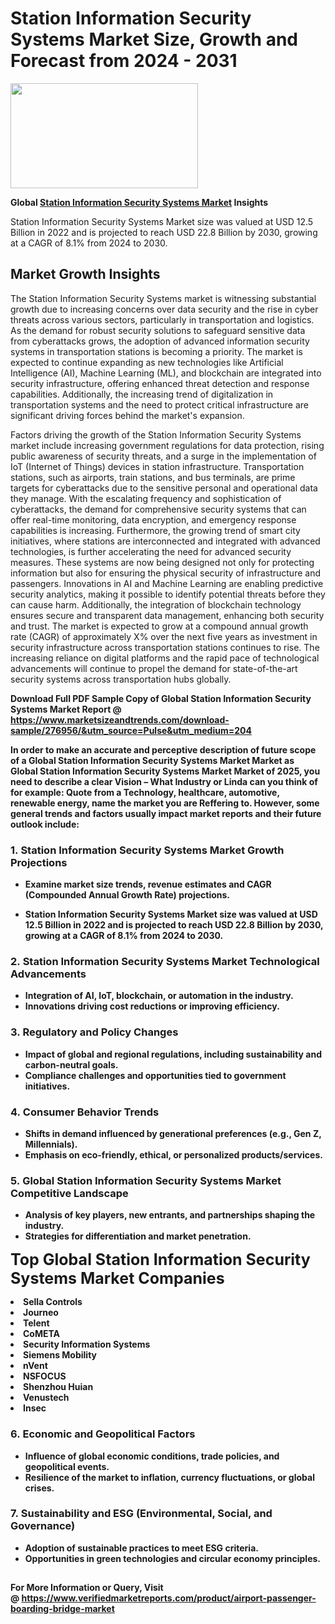 <H1>Station Information Security Systems Market Size, Growth and Forecast from 2024 - 2031</H1><img class="aligncenter size-medium wp-image-584254" src="https://thirdeyenews.in/wp-content/uploads/2024/09/Global-Market-Research-300x168.jpeg" alt="" width="300" height="168" /><p><strong>Global&nbsp;<a href="https://www.marketsizeandtrends.com/download-sample/276956/&amp;utm_source=Pulse&amp;utm_medium=204">Station Information Security Systems Market</a> Insights</strong></p><p>Station Information Security Systems Market size was valued at USD 12.5 Billion in 2022 and is projected to reach USD 22.8 Billion by 2030, growing at a CAGR of 8.1% from 2024 to 2030.</p><p><h2>Market Growth Insights</h2> <p>The Station Information Security Systems market is witnessing substantial growth due to increasing concerns over data security and the rise in cyber threats across various sectors, particularly in transportation and logistics. As the demand for robust security solutions to safeguard sensitive data from cyberattacks grows, the adoption of advanced information security systems in transportation stations is becoming a priority. The market is expected to continue expanding as new technologies like Artificial Intelligence (AI), Machine Learning (ML), and blockchain are integrated into security infrastructure, offering enhanced threat detection and response capabilities. Additionally, the increasing trend of digitalization in transportation systems and the need to protect critical infrastructure are significant driving forces behind the market's expansion.</p> <p><strong></strong></p> <p>Factors driving the growth of the Station Information Security Systems market include increasing government regulations for data protection, rising public awareness of security threats, and a surge in the implementation of IoT (Internet of Things) devices in station infrastructure. Transportation stations, such as airports, train stations, and bus terminals, are prime targets for cyberattacks due to the sensitive personal and operational data they manage. With the escalating frequency and sophistication of cyberattacks, the demand for comprehensive security systems that can offer real-time monitoring, data encryption, and emergency response capabilities is increasing. Furthermore, the growing trend of smart city initiatives, where stations are interconnected and integrated with advanced technologies, is further accelerating the need for advanced security measures. These systems are now being designed not only for protecting information but also for ensuring the physical security of infrastructure and passengers. Innovations in AI and Machine Learning are enabling predictive security analytics, making it possible to identify potential threats before they can cause harm. Additionally, the integration of blockchain technology ensures secure and transparent data management, enhancing both security and trust. The market is expected to grow at a compound annual growth rate (CAGR) of approximately X% over the next five years as investment in security infrastructure across transportation stations continues to rise. The increasing reliance on digital platforms and the rapid pace of technological advancements will continue to propel the demand for state-of-the-art security systems across transportation hubs globally. <p><strong></p><p><span class=""><strong>Download Full PDF Sample Copy of Global Station Information Security Systems Market Report</strong> @ <a href="https://www.marketsizeandtrends.com/download-sample/276956/&amp;utm_source=Pulse&amp;utm_medium=204" target="_blank">https://www.marketsizeandtrends.com/download-sample/276956/&amp;utm_source=Pulse&amp;utm_medium=204</a></span></p><p>In order to make an accurate and perceptive description of future scope of a Global&nbsp;Station Information Security Systems Market Market as Global&nbsp;Station Information Security Systems Market Market of 2025, you need to describe a clear Vision &ndash; What Industry or Linda can you think of for example: Quote from a Technology, healthcare, automotive, renewable energy, name the market you are Reffering to. However, some general trends and factors usually impact market reports and their future outlook include:</p><h3>1.&nbsp;<strong>Station Information Security Systems Market Growth Projections</strong></h3><ul><li>Examine market size trends, revenue estimates and CAGR (Compounded Annual Growth Rate) projections.</li><li><p>Station Information Security Systems Market size was valued at USD 12.5 Billion in 2022 and is projected to reach USD 22.8 Billion by 2030, growing at a CAGR of 8.1% from 2024 to 2030.</p></li></ul><h3>2.&nbsp;<strong>Station Information Security Systems Market Technological Advancements</strong></h3><ul><li>Integration of AI, IoT, blockchain, or automation in the industry.</li><li>Innovations driving cost reductions or improving efficiency.</li></ul><h3>3.&nbsp;<strong>Regulatory and Policy Changes</strong></h3><ul><li>Impact of global and regional regulations, including sustainability and carbon-neutral goals.</li><li>Compliance challenges and opportunities tied to government initiatives.</li></ul><h3>4.&nbsp;<strong>Consumer Behavior Trends</strong></h3><ul><li>Shifts in demand influenced by generational preferences (e.g., Gen Z, Millennials).</li><li>Emphasis on eco-friendly, ethical, or personalized products/services.</li></ul><h3>5.&nbsp;<strong>Global Station Information Security Systems Market Competitive Landscape</strong></h3><ul><li>Analysis of key players, new entrants, and partnerships shaping the industry.</li><li>Strategies for differentiation and market penetration.</li></ul><p data-pm-slice="1 1 []"><span style="color: inherit; font-family: inherit; font-size: 25px;">Top Global Station Information Security Systems Market Companies</span></p><div class="" data-test-id=""><p><li>Sella Controls</li><li> Journeo</li><li> Telent</li><li> CoMETA</li><li> Security Information Systems</li><li> Siemens Mobility</li><li> nVent</li><li> NSFOCUS</li><li> Shenzhou Huian</li><li> Venustech</li><li> Insec</li></p></div><h3>6.&nbsp;<strong>Economic and Geopolitical Factors</strong></h3><ul><li>Influence of global economic conditions, trade policies, and geopolitical events.</li><li>Resilience of the market to inflation, currency fluctuations, or global crises.</li></ul><h3>7.&nbsp;<strong>Sustainability and ESG (Environmental, Social, and Governance)</strong></h3><ul><li>Adoption of sustainable practices to meet ESG criteria.</li><li>Opportunities in green technologies and circular economy principles.</li></ul><h2><strong style="font-size: 14px;">For More Information or Query, Visit @&nbsp;</strong><a style="background-color: #ffffff; font-size: 14px;" href="https://www.marketsizeandtrends.com/report/station-information-security-systems-market/" target="_blank">https://www.verifiedmarketreports.com/product/airport-passenger-boarding-bridge-market</a></h2>
